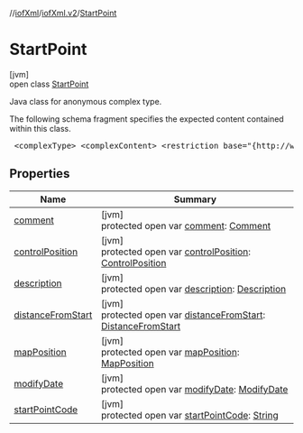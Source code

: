 //[iofXml](../../../index.md)/[iofXml.v2](../index.md)/[StartPoint](index.md)

# StartPoint

[jvm]\
open class [StartPoint](index.md)

<p>Java class for anonymous complex type. <p>The following schema fragment specifies the expected content contained within this class. <pre> &lt;complexType&gt; &lt;complexContent&gt; &lt;restriction base="{http://www.w3.org/2001/XMLSchema}anyType"&gt; &lt;sequence&gt; &lt;element ref="{}StartPointCode"/&gt; &lt;element ref="{}Description" minOccurs="0"/&gt; &lt;element ref="{}ControlPosition" minOccurs="0"/&gt; &lt;element ref="{}MapPosition" minOccurs="0"/&gt; &lt;element ref="{}Comment" minOccurs="0"/&gt; &lt;element ref="{}DistanceFromStart" minOccurs="0"/&gt; &lt;element ref="{}ModifyDate" minOccurs="0"/&gt; &lt;/sequence&gt; &lt;/restriction&gt; &lt;/complexContent&gt; &lt;/complexType&gt; </pre>

## Properties

| Name | Summary |
|---|---|
| [comment](comment.md) | [jvm]<br>protected open var [comment](comment.md): [Comment](../-comment/index.md) |
| [controlPosition](control-position.md) | [jvm]<br>protected open var [controlPosition](control-position.md): [ControlPosition](../-control-position/index.md) |
| [description](description.md) | [jvm]<br>protected open var [description](description.md): [Description](../-description/index.md) |
| [distanceFromStart](distance-from-start.md) | [jvm]<br>protected open var [distanceFromStart](distance-from-start.md): [DistanceFromStart](../-distance-from-start/index.md) |
| [mapPosition](map-position.md) | [jvm]<br>protected open var [mapPosition](map-position.md): [MapPosition](../-map-position/index.md) |
| [modifyDate](modify-date.md) | [jvm]<br>protected open var [modifyDate](modify-date.md): [ModifyDate](../-modify-date/index.md) |
| [startPointCode](start-point-code.md) | [jvm]<br>protected open var [startPointCode](start-point-code.md): [String](https://docs.oracle.com/javase/8/docs/api/java/lang/String.html) |
